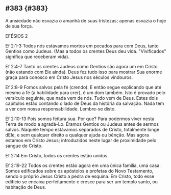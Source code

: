 ## #383 {#383}

A ansiedade não esvazia o amanhã de suas tristezas; apenas esvazia o hoje de sua força.

EFÉSIOS 2

Ef 2:1-3 Todos nós estávamos mortos em pecados para com Deus, tanto Gentios como Judeus. (Mas a todos os crentes Deus deu vida. &quot;Vivificados&quot; significa que receberam vida).

Ef 2:4-7 Tanto os crentes Judeus como Gentios são agora um em Cristo (não estando com Ele ainda). Deus fez tudo isso para mostrar Sua enorme graça para conosco em Cristo Jesus nos séculos vindouros.

Ef 2:8-9 Fomos salvos pela fé (crendo). E então segue explicando que até mesmo a fé (a habilidade para crer), é um dom também. Isto é provado pelo versículo seguinte, que nada vem de nós. Tudo vem de Deus. Estes dois capítulos estão contando o lado de Deus da história da salvação. Nada tem a ver com nossa responsabilidade. Lembre-se disto.

Ef 2:10-13 Pois somos feitura sua. Por que? Para podermos viver nesta Terra de modo a agradá-Lo. Éramos Gentios ou Judeus antes de sermos salvos. Naquele tempo estávamos separados de Cristo, totalmente longe dEle, e sem qualquer direito a qualquer ajuda ou bênção. Mas agora estamos em Cristo Jesus; introduzidos neste lugar de proximidade pelo sangue de Cristo.

Ef 2:14 Em Cristo, todos os crentes estão unidos.

Ef 2:19-22 Todos os crentes estão agora em uma única família, uma casa. Somos edificados sobre os apóstolos e profetas do Novo Testamento, sendo o próprio Jesus Cristo a pedra de esquina. Em Cristo, todo esse edifício se encaixa perfeitamente e cresce para ser um templo santo, ou habitação de Deus.